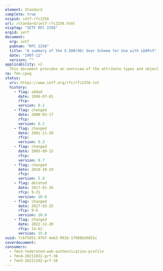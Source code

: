 ```yaml
---
element: Standard
complete: true
nispid: ietf-rfc2256
url: /standard/ietf-rfc2256.html
nisptag: "IETF RFC 2256"
orgid: ietf
document:
  org: ietf
  pubnum: "RFC 2256"
  title: "A summary of the X.500(96) User Schema for Use with LDAPv3"
  date: "1997-12"
  version: ""
applicability: >2
  This document provides an overview of the attribute types and object classes defined by the ISO and ITU-T committees in the X.500 documents, in particular those intended for use by directory clients. This is the most widely used schema for LDAP/X.500 directories, and many other schema definitions for white pages objects use it as a basis. This document does not cover attributes used for the administration of X.500 directory servers, nor does it include attributes defined by other ISO/ITU-T documents.
rp: fmn-cpwg
status:
  uri: https://www.ietf.org/rfc/rfc2256.txt
  history: 
    - flag: added
      date: 1996-07-01
      rfcp: 
      version: 0.1
    - flag: changed
      date: 2000-03-17
      rfcp: 
      version: 0.2
    - flag: changed
      date: 2001-11-20
      rfcp: 
      version: 0.3
    - flag: changed
      date: 2005-09-15
      rfcp: 
      version: 0.7
    - flag: changed
      date: 2010-10-29
      rfcp: 
      version: 5.0
    - flag: deleted
      date: 2017-01-26
      rfcp: 9-21
      version: 10.0
    - flag: changed
      date: 2017-03-25
      rfcp: 9-6
      version: 10.0
    - flag: changed
      date: 2022-12-20
      rfcp: 14-62
      version: 15.0
uuid: 7c6f5851-976f-4eb3-991b-17088b26851c
coverdocument:
consumers:
  - fmn3-federated-web-authentication-profile
  - fmn4-20211022-prf-38
  - fmn5-20221202-prf-38
---
```


